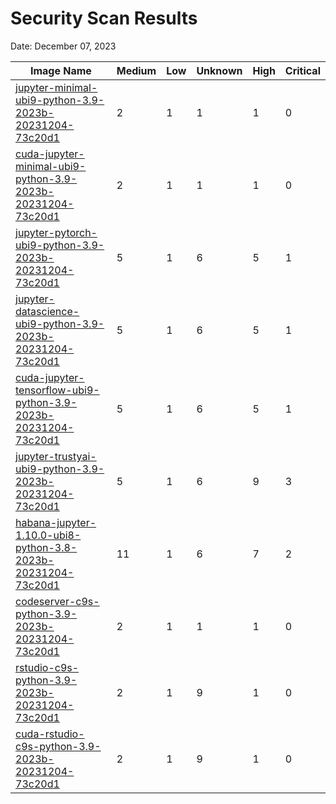 # Security Scan Results

Date: December 07, 2023

| Image Name | Medium | Low | Unknown | High | Critical |
|------------|-------|-----|---------|------|------|
| [jupyter-minimal-ubi9-python-3.9-2023b-20231204-73c20d1](https://quay.io/repository/opendatahub/workbench-images/manifest/sha256:sha256:cde20ac445d25c70d95042a546334c398ed3fca73e85530f0ffef3cbdb6ec746?tab=vulnerabilities) | 2 | 1 | 1 | 1 | 0 |
| [cuda-jupyter-minimal-ubi9-python-3.9-2023b-20231204-73c20d1](https://quay.io/repository/opendatahub/workbench-images/manifest/sha256:sha256:0f2f49da81f12f900579f5ccf0f1990e2ea94a2c1a2b8848dce6f9e9d2dd6d6f?tab=vulnerabilities) | 2 | 1 | 1 | 1 | 0 |
| [jupyter-pytorch-ubi9-python-3.9-2023b-20231204-73c20d1](https://quay.io/repository/opendatahub/workbench-images/manifest/sha256:sha256:33308e9b150032feeee8a46235e94311bc5bca0da1264a6164dcfb50a08a1c4d?tab=vulnerabilities) | 5 | 1 | 6 | 5 | 1 |
| [jupyter-datascience-ubi9-python-3.9-2023b-20231204-73c20d1](https://quay.io/repository/opendatahub/workbench-images/manifest/sha256:sha256:92526746eb68c5d9484613445e2dab19c92885758df67611b70b5d50ff392247?tab=vulnerabilities) | 5 | 1 | 6 | 5 | 1 |
| [cuda-jupyter-tensorflow-ubi9-python-3.9-2023b-20231204-73c20d1](https://quay.io/repository/opendatahub/workbench-images/manifest/sha256:sha256:88787e5761cf979e3e9b97f29d945bc510699d39083445279d75e8b7e1925ffb?tab=vulnerabilities) | 5 | 1 | 6 | 5 | 1 |
| [jupyter-trustyai-ubi9-python-3.9-2023b-20231204-73c20d1](https://quay.io/repository/opendatahub/workbench-images/manifest/sha256:sha256:6720f6f7f0d82632e14ba3874f686c4a066546b587b6166e55aa63dc5317903d?tab=vulnerabilities) | 5 | 1 | 6 | 9 | 3 |
| [habana-jupyter-1.10.0-ubi8-python-3.8-2023b-20231204-73c20d1](https://quay.io/repository/opendatahub/workbench-images/manifest/sha256:sha256:6e2859e22940b9d9b84c20a44e67740eac0a03839c5fa87b8480d23e1c423a29?tab=vulnerabilities) | 11 | 1 | 6 | 7 | 2 |
| [codeserver-c9s-python-3.9-2023b-20231204-73c20d1](https://quay.io/repository/opendatahub/workbench-images/manifest/sha256:sha256:567aea6487138061ccec512bdfeed754abd30254a7d187d1509ba31ae8d21202?tab=vulnerabilities) | 2 | 1 | 1 | 1 | 0 |
| [rstudio-c9s-python-3.9-2023b-20231204-73c20d1](https://quay.io/repository/opendatahub/workbench-images/manifest/sha256:sha256:9fb1c4d00b7eb83a80643ad944b8c8adbf7274e613d904aa94ec2be819cdf06a?tab=vulnerabilities) | 2 | 1 | 9 | 1 | 0 |
| [cuda-rstudio-c9s-python-3.9-2023b-20231204-73c20d1](https://quay.io/repository/opendatahub/workbench-images/manifest/sha256:sha256:e7fcb44bd02ce69d55e45e2fcefcfd8799eaea16c65edf1d46ac4679da58d362?tab=vulnerabilities) | 2 | 1 | 9 | 1 | 0 |

